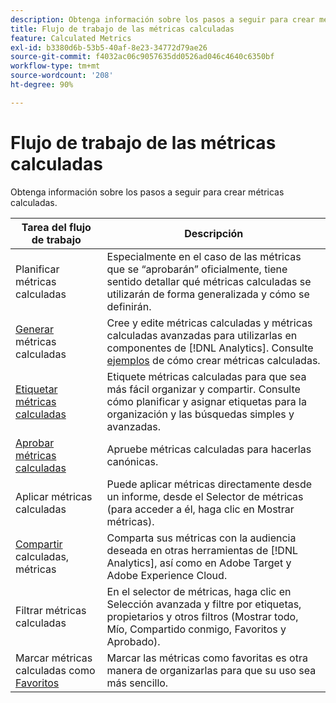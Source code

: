 ```yaml
---
description: Obtenga información sobre los pasos a seguir para crear métricas calculadas.
title: Flujo de trabajo de las métricas calculadas
feature: Calculated Metrics
exl-id: b3380d6b-53b5-40af-8e23-34772d79ae26
source-git-commit: f4032ac06c9057635dd0526ad046c4640c6350bf
workflow-type: tm+mt
source-wordcount: '208'
ht-degree: 90%

---
```


# Flujo de trabajo de las métricas calculadas

Obtenga información sobre los pasos a seguir para crear métricas calculadas.

| Tarea del flujo de trabajo | Descripción |
| --- | --- |
| Planificar métricas calculadas | Especialmente en el caso de las métricas que se “aprobarán” oficialmente, tiene sentido detallar qué métricas calculadas se utilizarán de forma generalizada y cómo se definirán. |
| [Generar](c-build-metrics/cm-build-metrics.md) métricas calculadas | Cree y edite métricas calculadas y métricas calculadas avanzadas para utilizarlas en componentes de [!DNL Analytics].  Consulte [ejemplos](c-build-metrics/cm-build-metrics.md) de cómo crear métricas calculadas. |
| [Etiquetar métricas calculadas](cm-tagging.md) | Etiquete métricas calculadas para que sea más fácil organizar y compartir. Consulte cómo planificar y asignar etiquetas para la organización y las búsquedas simples y avanzadas. |
| [Aprobar métricas calculadas](cm-approving.md) | Apruebe métricas calculadas para hacerlas canónicas. |
| Aplicar métricas calculadas | Puede aplicar métricas directamente desde un informe, desde el Selector de métricas (para acceder a él, haga clic en Mostrar métricas). |
| [Compartir](cm-sharing.md) calculadas, métricas | Comparta sus métricas con la audiencia deseada en otras herramientas de [!DNL Analytics], así como en Adobe Target y Adobe Experience Cloud. |
| Filtrar métricas calculadas | En el selector de métricas, haga clic en Selección avanzada y filtre por etiquetas, propietarios y otros filtros (Mostrar todo, Mío, Compartido conmigo, Favoritos y Aprobado). |
| Marcar métricas calculadas como [Favoritos](cm-finding.md) | Marcar las métricas como favoritas es otra manera de organizarlas para que su uso sea más sencillo. |
